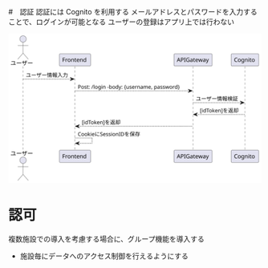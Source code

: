 #　認証
認証には Cognito を利用する
メールアドレスとパスワードを入力することで、ログインが可能となる
ユーザーの登録はアプリ上では行わない

<img src="../../diagrams-svg/sequence/Auth/Login.svg" />

# 認可

複数施設での導入を考慮する場合に、グループ機能を導入する

- 施設毎にデータへのアクセス制御を行えるようにする
